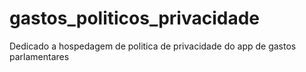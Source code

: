 # gastos_politicos_privacidade
Dedicado a hospedagem de politica de privacidade do app de gastos parlamentares
